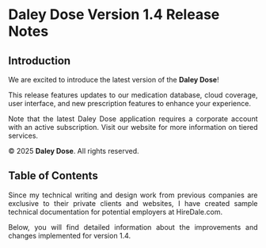 
# Daley Dose Version 1.4 Release Notes

## Introduction

<p style="text-align: justify;">
We are excited to introduce the latest version of the <span style="font-weight: bold;">Daley Dose</span>!
</p>

<p style="text-align: justify;">
This release features updates to our medication database, cloud coverage, user interface, and new prescription features to enhance your experience. 
</p>

<p style="text-align: justify;">
Note that the latest Daley Dose application requires a corporate account with an active subscription. Visit our website for more information on tiered services.
</p>

© 2025 **Daley Dose**. All rights reserved.

## Table of Contents

<p style="text-align: justify;">
Since my technical writing and design work from previous companies are exclusive to their private clients and websites, I have created sample technical documentation for potential employers at HireDale.com.
</p>

<p style="text-align: justify;">
Below, you will find detailed information about the improvements and changes implemented for version 1.4.
</p>
